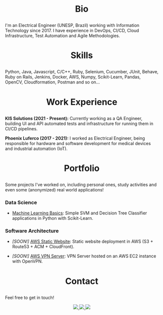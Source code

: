 # <p align="center"> Bio </p>

I'm an Electrical Engineer (UNESP, Brazil) working with Information Technology since 2017. I have experience in DevOps, CI/CD, Cloud Infrastructure, Test Automation and Agile Methodologies.

# <p align="center"> Skills </p>

Python, Java, Javascript, C/C++, Ruby, Selenium, Cucumber, JUnit, Behave, Ruby on Rails, Jenkins, Docker, AWS, Numpy, Scikit-Learn, Pandas, OpenCV, Cloudformation, Postman and so on...

# <p align="center"> Work Experience </p>

**KIS Solutions (2021 - Present):** Currently working as a QA Engineer, building UI and API automated tests and infrastructure for running them in CI/CD pipelines.

**Phoenix Luferco (2017 - 2021):** I worked as Electrical Engineer, being responsible for hardware and software development for medical devices and industrial automation (IoT).

# <p align="center"> Portfolio </p>

Some projects I've worked on, including personal ones, study activities and even some (anonymized) real world applications!

### **Data Science**

- [Machine Learning Basics](https://github.com/lucastosetto/machine-learning-basics): Simple SVM and Decision Tree Classifier applications in Python with Scikit-Learn.

### **Software Architecture**

- *[SOON!]* [AWS Static Website](https://github.com/lucastosetto/): Static website deployment in AWS (S3 + Route53 + ACM + CloudFront).
    
- *[SOON!]* [AWS VPN Server](https://github.com/lucastosetto/): VPN Server hosted on an AWS EC2 instance with OpenVPN.
    
    
# <p align="center"> Contact </p>

Feel free to get in touch!

<p align="center">

<a href="https://www.linkedin.com/in/lucastosettomorvillo" alt="linkedin" target="_blank">
 <img src="https://img.shields.io/badge/LinkedIn-0077B5?style=for-the-badge&logo=linkedin&logoColor=white">
</a>

<a href="https://wa.me/5516981346245" alt="WhatsApp" target="_blank">
 <img src="https://img.shields.io/badge/WhatsApp-25D366?style=for-the-badge&logo=whatsapp&logoColor=white"/>
</a>

<a href="mailto:lucastosetto@outlook.com" alt="Outlook" target="_blank">
 <img src="https://img.shields.io/badge/Microsoft_Outlook-0078D4?style=for-the-badge&logo=microsoft-outlook&logoColor=white"/>
</a>

 </p>
